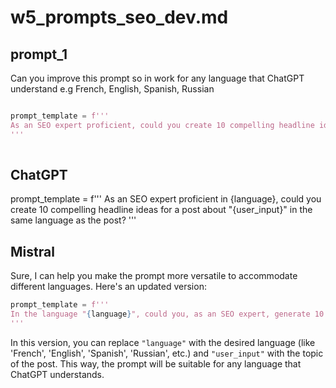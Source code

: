 # w5_prompts_seo_dev.md

## prompt_1
Can you improve this prompt so in work for any language that ChatGPT understand e.g French, English, Spanish, Russian



```python

prompt_template = f'''
As an SEO expert proficient, could you create 10 compelling headline ideas for a post about {user_input} in the same language as the post?
'''
    
```
## ChatGPT

prompt_template = f'''
As an SEO expert proficient in {language}, could you create 10 compelling headline ideas for a post about "{user_input}" in the same language as the post?
'''


## Mistral

Sure, I can help you make the prompt more versatile to accommodate different languages. Here's an updated version:

```python
prompt_template = f'''
In the language "{language}", could you, as an SEO expert, generate 10 engaging headline ideas for a post about "{user_input}"?
'''
```

In this version, you can replace `"language"` with the desired language (like 'French', 'English', 'Spanish', 'Russian', etc.) and `"user_input"` with the topic of the post. This way, the prompt will be suitable for any language that ChatGPT understands.


